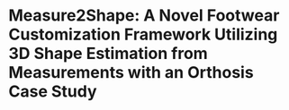 # Measure2Shape: A Novel Footwear Customization Framework Utilizing 3D Shape Estimation from Measurements with an Orthosis Case Study

